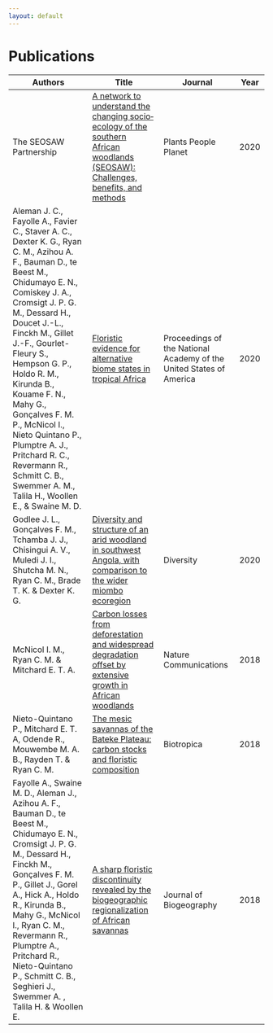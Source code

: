 ```yaml
---
layout: default
---
```


# Publications


<table>
    <thead>
    	 <tr id='tableHeader'>
   	 	 <th>Authors</th>
   	 	 <th>Title</th>
   	 	 <th>Journal</th>
   	 	 <th>Year</th>
    	 </tr>
    </thead>
    <tbody id='tableBody'>
    <tr>
   	 <td>The SEOSAW Partnership</td>
   	 <td><a href="https://doi.org/10.1002/ppp3.10168" target="_blank">A network to understand the changing socio‐ecology of the southern African woodlands (SEOSAW): Challenges, benefits, and methods</a></td>
   	 <td>Plants People Planet</td>
   	 <td>2020</td>
    </tr>
    <tr>
   	 <td>Aleman J. C., Fayolle A., Favier C., Staver A. C., Dexter K. G., Ryan C. M., Azihou A. F., Bauman D., te Beest M., Chidumayo E. N., Comiskey J. A., Cromsigt J. P. G. M., Dessard H., Doucet J.-L., Finckh M., Gillet J.-F., Gourlet-Fleury S., Hempson G. P., Holdo R. M., Kirunda B., Kouame F. N., Mahy G., Gonçalves F. M. P., McNicol I., Nieto Quintano P., Plumptre A. J., Pritchard R. C., Revermann R., Schmitt C. B., Swemmer A. M., Talila H., Woollen E., & Swaine M. D.</td>
   	 <td><a href="https://doi.org/10.1073/pnas.2011515117" target="_blank">Floristic evidence for alternative biome states in tropical Africa</a></td>
   	 <td>Proceedings of the National Academy of the United States of America</td>
   	 <td>2020</td>
    </tr>
    <tr>
   	 <td>Godlee J. L., Gonçalves F. M., Tchamba J. J., Chisingui A. V., Muledi J. I., Shutcha M. N., Ryan C. M., Brade T. K. & Dexter K. G.</td>
   	 <td><a href="https://dx.doi.org/10.3390/d12040140" target="_blank">Diversity and structure of an arid woodland in southwest Angola, with comparison to the wider miombo ecoregion</a></td>
   	 <td>Diversity</td>
   	 <td>2020</td>
    </tr>
    <tr>
   	 <td>McNicol I. M., Ryan C. M. & Mitchard E. T. A.</td>
   	 <td><a href="https://www.nature.com/articles/s41467-018-05386-z" target="_blank">Carbon losses from deforestation and widespread degradation offset by extensive growth in African woodlands</a></td>
   	 <td>Nature Communications</td>
   	 <td>2018</td>
    </tr>
    <tr>
   	 <td>Nieto-Quintano P., Mitchard E. T. A, Odende R., Mouwembe M. A. B., Rayden T. & Ryan C. M.</td>
   	 <td><a href="https://doi.org/10.1111/btp.12606" target="_blank">The mesic savannas of the Bateke Plateau: carbon stocks and floristic composition</a></td>
   	 <td>Biotropica</td>
   	 <td>2018</td>
    </tr>
    <tr>
   	 <td>Fayolle A., Swaine M. D., Aleman J., Azihou A. F., Bauman D., te Beest M., Chidumayo E. N., Cromsigt J. P. G. M., Dessard H., Finckh M., Gonçalves F. M. P., Gillet J., Gorel A., Hick A., Holdo R., Kirunda B., Mahy G., McNicol I., Ryan C. M., Revermann R., Plumptre A., Pritchard R., Nieto-Quintano P., Schmitt C. B., Seghieri J., Swemmer A. , Talila H. & Woollen E.</td> 
   	 <td><a href="https://doi.org/10.1111/jbi.13475" target="_blank">A sharp floristic discontinuity revealed by the biogeographic regionalization of African savannas</a></td>
   	 <td>Journal of Biogeography</td>
   	 <td>2018</td>
    </tr>
	 </tbody>
</table>
